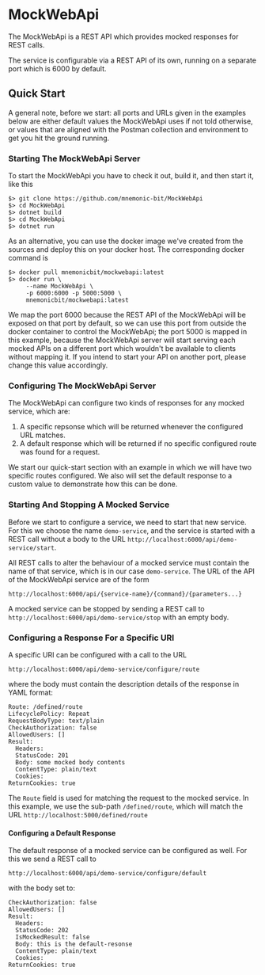 # MockWebApi

The MockWebApi is a REST API which provides mocked responses for REST calls.

The service is configurable via a REST API of its own, running on a separate
port which is 6000 by default.


## Quick Start

A general note, before we start: all ports and URLs given in the examples below
are either default values the MockWebApi uses if not told otherwise, or values
that are aligned with the Postman collection and environment to get you hit the
ground running.


### Starting The MockWebApi Server

To start the MockWebApi you have to check it out, build it, and then start it,
like this

```
$> git clone https://github.com/mnemonic-bit/MockWebApi
$> cd MockWebApi
$> dotnet build
$> cd MockWebApi
$> dotnet run
```

As an alternative, you can use the docker image we've created from the sources
and deploy this on your docker host. The corresponding docker command is

```
$> docker pull mnemonicbit/mockwebapi:latest
$> docker run \
     --name MockWebApi \
     -p 6000:6000 -p 5000:5000 \
     mnemonicbit/mockwebapi:latest
```

We map the port 6000 because the REST API of the MockWebApi will be exposed on that
port by default, so we can use this port from outside the docker container to control
the MockWebApi; the port 5000 is mapped in this example, because the MockWebApi
server will start serving each mocked APIs on a different port which wouldn't be
available to clients without mapping it. If you intend to start your API on another
port, please change this value accordingly.


### Configuring The MockWebApi Server

The MockWebApi can configure two kinds of responses for any mocked service,
which are:

1. A specific repsonse which will be returned whenever the configured URL matches.
2. A default response which will be returned if no specific configured route was found for a request.

We start our quick-start section with an example in which we will have two specific
routes configured. We also will set the default response to a custom value to
demonstrate how this can be done.

### Starting And Stopping A Mocked Service

Before we start to configure a service, we need to start that new service. For
this we choose the name `demo-service`, and the service is started with a REST
call without a body to the URL `http://localhost:6000/api/demo-service/start`.

All REST calls to alter the behaviour of a mocked service must contain the name
of that service, which is in our case `demo-service`. The URL of the API of
the MockWebApi service are of the form

```
http://localhost:6000/api/{service-name}/{command}/{parameters...}
```

A mocked service can be stopped by sending a REST call to
`http://localhost:6000/api/demo-service/stop` with an empty body.

### Configuring a Response For a Specific URI

A specific URI can be configured with a call to the URL

```
http://localhost:6000/api/demo-service/configure/route
```

where the body must contain the description details of the response in YAML format:

```
Route: /defined/route
LifecyclePolicy: Repeat
RequestBodyType: text/plain
CheckAuthorization: false
AllowedUsers: []
Result:
  Headers: 
  StatusCode: 201
  Body: some mocked body contents
  ContentType: plain/text
  Cookies: 
ReturnCookies: true
```

The `Route` field is used for matching the request to the mocked service. In this
example, we use the sub-path `/defined/route`, which will match the URL
`http://localhost:5000/defined/route`

#### Configuring a Default Response

The default response of a mocked service can be configured as well. For this
we send a REST call to

```
http://localhost:6000/api/demo-service/configure/default
```

with the body set to:

```
CheckAuthorization: false
AllowedUsers: []
Result:
  Headers: 
  StatusCode: 202
  IsMockedResult: false
  Body: this is the default-resonse
  ContentType: plain/text
  Cookies: 
ReturnCookies: true
```

